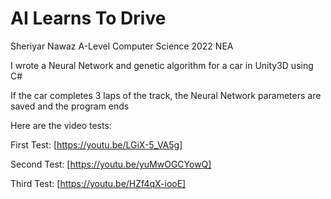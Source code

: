 # AI Learns To Drive
Sheriyar Nawaz A-Level Computer Science 2022 NEA

I wrote a Neural Network and genetic algorithm for a car in Unity3D using C#

If the car completes 3 laps of the track, the Neural Network parameters are saved and the program ends

Here are the video tests:

First Test: [https://youtu.be/LGiX-5_VA5g]

Second Test: [https://youtu.be/yuMwOGCYowQ]

Third Test: [https://youtu.be/HZf4qX-iooE]

